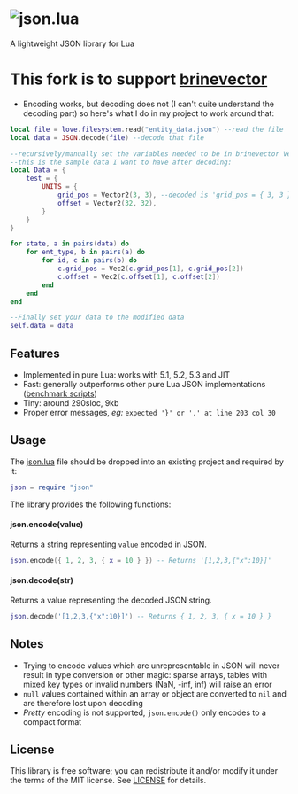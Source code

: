 # ![json.lua](https://cloud.githubusercontent.com/assets/3920290/9281532/99e5e0cc-42bd-11e5-8fce-eaff2f7fc681.png)  
A lightweight JSON library for Lua

# This fork is to support [brinevector](https://github.com/novemberisms/brinevector)
* Encoding works, but decoding does not (I can't quite understand the decoding part) so here's what I do in my project to work around that:
```lua
local file = love.filesystem.read("entity_data.json") --read the file
local data = JSON.decode(file) --decode that file

--recursively/manually set the variables needed to be in brinevector Vector2 data
--this is the sample data I want to have after decoding:
local Data = {
	test = {
		UNITS = {
			grid_pos = Vector2(3, 3), --decoded is 'grid_pos = { 3, 3 }' which is a normal table
			offset = Vector2(32, 32),
		}
	}
}

for state, a in pairs(data) do
	for ent_type, b in pairs(a) do
		for id, c in pairs(b) do
			c.grid_pos = Vec2(c.grid_pos[1], c.grid_pos[2])
			c.offset = Vec2(c.offset[1], c.offset[2])
		end
	end
end

--Finally set your data to the modified data
self.data = data
```

## Features
* Implemented in pure Lua: works with 5.1, 5.2, 5.3 and JIT
* Fast: generally outperforms other pure Lua JSON implementations
  ([benchmark scripts](bench/))
* Tiny: around 290sloc, 9kb
* Proper error messages, *eg:* `expected '}' or ',' at line 203 col 30`


## Usage
The [json.lua](json.lua?raw=1) file should be dropped into an existing project
and required by it:
```lua
json = require "json"
```
The library provides the following functions:

#### json.encode(value)
Returns a string representing `value` encoded in JSON.
```lua
json.encode({ 1, 2, 3, { x = 10 } }) -- Returns '[1,2,3,{"x":10}]'
```

#### json.decode(str)
Returns a value representing the decoded JSON string.
```lua
json.decode('[1,2,3,{"x":10}]') -- Returns { 1, 2, 3, { x = 10 } }
```

## Notes
* Trying to encode values which are unrepresentable in JSON will never result
  in type conversion or other magic: sparse arrays, tables with mixed key types
  or invalid numbers (NaN, -inf, inf) will raise an error
* `null` values contained within an array or object are converted to `nil` and
  are therefore lost upon decoding
* *Pretty* encoding is not supported, `json.encode()` only encodes to a compact
  format


## License
This library is free software; you can redistribute it and/or modify it under
the terms of the MIT license. See [LICENSE](LICENSE) for details.

